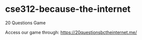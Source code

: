 # cse312-because-the-internet

20 Questions Game

Access our game through: https://20questionsbctheinternet.me/
